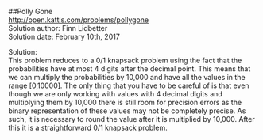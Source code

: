 ##Polly Gone  
http://open.kattis.com/problems/pollygone  
Solution author: Finn Lidbetter  
Solution date: February 10th, 2017  

Solution:  
This problem reduces to a 0/1 knapsack problem using the fact that the probabilities have at most 4 digits after the decimal point. This means that we can multiply the probabilities by 10,000 and have all the values in the range [0,10000]. The only thing that you have to be careful of is that even though we are only working with values with 4 decimal digits and multiplying them by 10,000 there is still room for precision errors as the binary representation of these values may not be completely precise. As such, it is necessary to round the value after it is multiplied by 10,000. After this it is a straightforward 0/1 knapsack problem.
